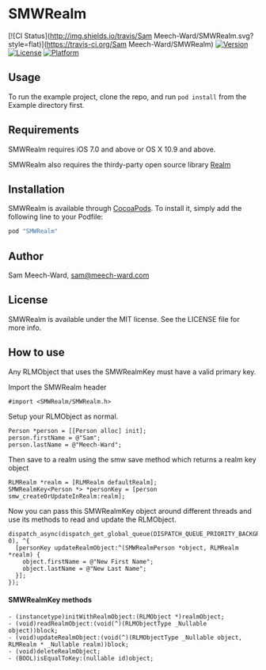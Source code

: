 # SMWRealm

[![CI Status](http://img.shields.io/travis/Sam Meech-Ward/SMWRealm.svg?style=flat)](https://travis-ci.org/Sam Meech-Ward/SMWRealm)
[![Version](https://img.shields.io/cocoapods/v/SMWRealm.svg?style=flat)](http://cocoapods.org/pods/SMWRealm)
[![License](https://img.shields.io/cocoapods/l/SMWRealm.svg?style=flat)](http://cocoapods.org/pods/SMWRealm)
[![Platform](https://img.shields.io/cocoapods/p/SMWRealm.svg?style=flat)](http://cocoapods.org/pods/SMWRealm)

## Usage

To run the example project, clone the repo, and run `pod install` from the Example directory first.

## Requirements

SMWRealm requires iOS 7.0 and above or OS X 10.9 and above.

SMWRealm also requires the thirdy-party open source library [Realm](https://realm.io/)

## Installation

SMWRealm is available through [CocoaPods](http://cocoapods.org). To install
it, simply add the following line to your Podfile:

```ruby
pod "SMWRealm"
```

## Author

Sam Meech-Ward, sam@meech-ward.com

## License

SMWRealm is available under the MIT license. See the LICENSE file for more info.

## How to use

Any RLMObject that uses the SMWRealmKey must have a valid primary key.

Import the SMWRealm header


    #import <SMWRealm/SMWRealm.h>

Setup your RLMObject as normal.

    Person *person = [[Person alloc] init];
    person.firstName = @"Sam";
    person.lastName = @"Meech-Ward";
Then save to a realm using the smw save method which returns a realm key object

    RLMRealm *realm = [RLMRealm defaultRealm];
    SMWRealmKey<Person *> *personKey = [person smw_createOrUpdateInRealm:realm];
Now you can pass this SMWRealmKey object around different threads and use its methods to read and update the RLMObject.

    dispatch_async(dispatch_get_global_queue(DISPATCH_QUEUE_PRIORITY_BACKGROUND, 0), ^{
      [personKey updateRealmObject:^(SMWRealmPerson *object, RLMRealm *realm) {
        object.firstName = @"New First Name";
        object.lastName = @"New Last Name";
      }];
    });


#### SMWRealmKey methods

    - (instancetype)initWithRealmObject:(RLMObject *)realmObject;
    - (void)readRealmObject:(void(^)(RLMObjectType _Nullable object))block;
    - (void)updateRealmObject:(void(^)(RLMObjectType _Nullable object, RLMRealm * _Nullable realm))block;
    - (void)deleteRealmObject;
    - (BOOL)isEqualToKey:(nullable id)object;
